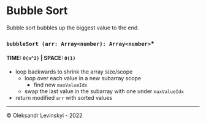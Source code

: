 # Bubble Sort
Bubble sort bubbles up the biggest value to the end.

### `bubbleSort (arr: Array<number): Array<number>`*
#### TIME: `O(n^2)` | SPACE: `O(1)`
* loop backwards to shrink the array size/scope
    * loop over each value in a new subarray scope
        * find new `maxValueIdx`
    * swap the last value in the subarray with one under `maxValueIdx`
* return modified `arr` with sorted values 

---

&copy; Oleksandr Levinskyi - 2022